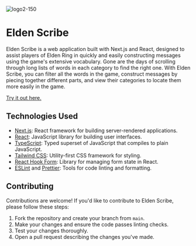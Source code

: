 
![logo2-150](https://github.com/ChrisWhisker/elden-scribe/assets/6521800/1a685642-beb0-49b9-be93-6b0b4b45f424)
# Elden Scribe

Elden Scribe is a web application built with Next.js and React, designed to assist players of Elden Ring in quickly and easily constructing messages using the game's extensive vocabulary. Gone are the days of scrolling through long lists of words in each category to find the right one. With Elden Scribe, you can filter all the words in the game, construct messages by piecing together different parts, and view their categories to locate them more easily in the game.

[Try it out here.](https://chriswhisker.github.io/elden-scribe/)

## Technologies Used

- [Next.js](https://nextjs.org/): React framework for building server-rendered applications.
- [React](https://reactjs.org/): JavaScript library for building user interfaces.
- [TypeScript](https://www.typescriptlang.org/): Typed superset of JavaScript that compiles to plain JavaScript.
- [Tailwind CSS](https://tailwindcss.com/): Utility-first CSS framework for styling.
- [React Hook Form](https://react-hook-form.com/): Library for managing form state in React.
- [ESLint](https://eslint.org/) and [Prettier](https://prettier.io/): Tools for code linting and formatting.

## Contributing

Contributions are welcome! If you'd like to contribute to Elden Scribe, please follow these steps:

1. Fork the repository and create your branch from `main`.
2. Make your changes and ensure the code passes linting checks.
3. Test your changes thoroughly.
4. Open a pull request describing the changes you've made.

